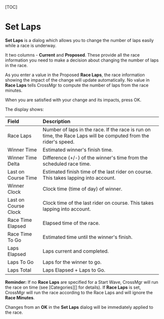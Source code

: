 [TOC]

# Set Laps

__Set Laps__ is a dialog which allows you to change the number of laps easily while a race is underway.

It two columns - __Current__ and __Proposed__.
These provide all the race information you need to make a decision about changing the number of laps in the race.

As you enter a value in the Proposed __Race Laps__, the race information showing the impact of the change will update automatically.
No value in __Race Laps__ tells CrossMgr to compute the number of laps from the race minutes.

When you are satisfied with your change and its impacts, press OK.

The display shows:

Field|Description
:----|:----------
Race Laps|Number of laps in the race.  If the race is run on time, the Race Laps will be computed from the rider's speed.
Winner Time|Estimated winner's finish time.
Winner Time Delta|Difference (+/-) of the winner's time from the scheduled race time.
Last on Course Time|Estimated finish time of the last rider on course.  This takes lapping into account.
Winner Clock|Clock time (time of day) of winner.
Last on Course Clock|Clock time of the last rider on course.  This takes lapping into account.
Race Time Elapsed|Elapsed time of the race.
Race Time To Go|Estimated time until the winner's finish.
Laps Elapsed|Laps current and completed.
Laps To Go|Laps for the winner to go.
Laps Total|Laps Elapsed + Laps to Go.

__Reminder:__  If no __Race Laps__ are specified for a Start Wave, CrossMgr will run the race on time (see [Categories][] for details).
If __Race Laps__ is set, CrossMgr will run the race according to the Race Laps and will ignore the __Race Minutes__.

Changes from an __OK__ in the __Set Laps__ dialog will be immediately applied to the race.
